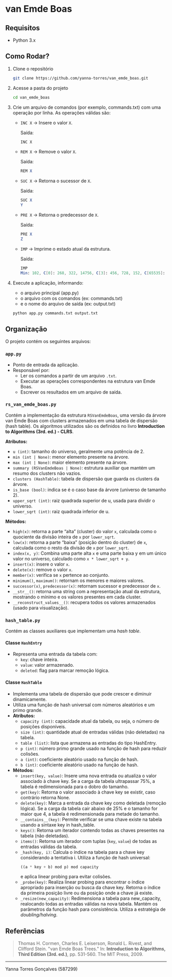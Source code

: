 # van Emde Boas

## Requisitos

- Python 3.x

## Como Rodar?

1. Clone o repositório
    ```bash
    git clone https://github.com/yanna-torres/van_emde_boas.git
    ```
2. Acesse a pasta do projeto
    ```bash
    cd van_emde_boas
    ```
3. Crie um arquivo de comandos (por exemplo, commands.txt) com uma operação por linha. As operações válidas são:
   - `INC X` → Insere o valor `X`.
        
        Saída:
        ```txt
        INC X
        ```
   - `REM X` → Remove o valor `X`.
        
        Saída:
        ```mathematica
        REM X
        ```
   - `SUC X` → Retorna o sucessor de `X`.
        
        Saída:
        ```mathematica
        SUC X
        Y
        ```
   - `PRE X` → Retorna o predecessor de `X`.
        
        Saída:
        ```mathematica
        PRE X
        Z
        ```
   - `IMP` → Imprime o estado atual da estrutura.
        
        Saída:
        ```mathematica
        IMP  
        Min: 102, C[0]: 268, 322, 14756, C[3]: 456, 728, 152, C[65535]: 0, 65535
        ```
4. Execute a aplicação, informando:

    - o arquivo principal (app.py)
    - o arquivo com os comandos (ex: commands.txt)
    - e o nome do arquivo de saída (ex: output.txt)
    ```bash
    python app.py commands.txt output.txt
    ```

## Organização

O projeto contém os seguintes arquivos:

### `app.py`

- Ponto de entrada da aplicação.
- Responsável por:
  - Ler os comandos a partir de um arquivo `.txt`.
  - Executar as operações correspondentes na estrutura van Emde Boas.
  - Escrever os resultados em um arquivo de saída.

### `rs_van_emde_boas.py`

Contém a implementação da estrutura `RSVanEmdeBoas`, uma versão da árvore van Emde Boas com clusters armazenados em uma tabela de dispersão (hash table). Os algoritmos utilizados são os definidos no livro **Introduction to Algorithms (3rd. ed.) - CLRS**.

**Atributos:**

- `u (int)`: tamanho do universo, geralmente uma potência de 2.
- `min (int | None)`: menor elemento presente na árvore.
- `max (int | None)`: maior elemento presente na árvore.
- `summary (RSVanEmdeBoas | None)`: estrutura auxiliar que mantém um resumo dos clusters não vazios.
- `clusters (HashTable)`: tabela de dispersão que guarda os clusters da árvore.
- `is_base (bool)`: indica se é o caso base da árvore (universo de tamanho 2).
- `upper_sqrt (int)`: raiz quadrada superior de u, usada para dividir o universo.
- `lower_sqrt (int)`: raiz quadrada inferior de u.

**Métodos:**

- `high(x)`: retorna a parte “alta” (cluster) do valor `x`, calculada como o quociente da divisão inteira de `x` por `lower_sqrt`.
- `low(x)`: retorna a parte “baixa” (posição dentro do cluster) de `x`, calculada como o resto da divisão de `x` por `lower_sqrt`.
- `index(x, y)`: Combina uma parte alta `x` e uma parte baixa y em um único valor no universo, calculado como `x * lower_sqrt + y`.
- `insert(x)`: insere o valor `x`.
- `delete(x)`: remove o valor `x`.
- `member(x)`: verifica se `x` pertence ao conjunto.
- `minimum()`, `maximum()`: retornam os menores e maiores valores.
- `successor(x)`, `predecessor(x)`: retornam sucessor e predecessor de `x`.
- `__str__()`: retorna uma string com a representação atual da estrutura, mostrando o mínimo e os valores presentes em cada cluster.
- `__reconstruct_values__()`: recupera todos os valores armazenados (usado para visualização).

### `hash_table.py`

Contém as classes auxiliares que implementam uma *hash table*.

#### Classe `HashEntry`

- Representa uma entrada da tabela com:
  - `key`: chave inteira.
  - `value`: valor armazenado.
  - `deleted`: flag para marcar remoção lógica.

#### Classe `HashTable`

- Implementa uma tabela de dispersão que pode crescer e diminuir dinamicamente.
- Utiliza uma função de hash universal com números aleatórios e um primo grande.
- **Atributos:**
  - `capacity (int)`: capacidade atual da tabela, ou seja, o número de posições disponíveis.
  - `size (int)`: quantidade atual de entradas válidas (não deletadas) na tabela.
  - `table (list)`: lista que armazena as entradas do tipo HashEntry.
  - `p (int)`: número primo grande usado na função de hash para reduzir colisões.
  - `a (int)`: coeficiente aleatório usado na função de hash.
  - `b (int)`: coeficiente aleatório usado na função de hash.
- **Métodos:**
   - `insert(key, value)`: Insere uma nova entrada ou atualiza o valor associado à chave key. Se a carga da tabela ultrapassar 75%, a tabela é redimensionada para o dobro do tamanho.
   - `get(key)`: Retorna o valor associado à chave key se existir, caso contrário retorna None.
   - `delete(key)`: Marca a entrada da chave key como deletada (remoção lógica). Se a carga da tabela cair abaixo de 25% e o tamanho for maior que 4, a tabela é redimensionada para metade do tamanho.
   - `__contains__(key)`: Permite verificar se uma chave existe na tabela usando a sintaxe key in hash_table.
   - `keys()`: Retorna um iterador contendo todas as chaves presentes na tabela (não deletadas).
   - `items()`: Retorna um iterador com tuplas (`key`, `value`) de todas as entradas válidas da tabela.
   - `_hash(key, i)`: Calcula o índice na tabela para a chave key considerando a tentativa i. Utiliza a função de hash universal:
     ```python
     ((a * key + b) mod p) mod capacity
     ```
     e aplica linear probing para evitar colisões.
   - `_probe(key)`: Realiza linear probing para encontrar o índice apropriado para inserção ou busca da chave key. Retorna o índice da primeira posição livre ou da posição onde a chave já existe.
   - `_resize(new_capacity)`: Redimensiona a tabela para new_capacity, realocando todas as entradas válidas na nova tabela. Mantém os parâmetros da função hash para consistência. Utiliza a estratégia de *doubling/halving*.

## Referências

> Thomas H. Cormen, Charles E. Leiserson, Ronald L. Rivest, and Clifford Stein. "van Emde Boas Trees." In: **Introduction to Algorithms, Third Edition (3rd. ed.)**, pp. 531-560. The MIT Press, 2009.

---

Yanna Torres Gonçalves
(587299)